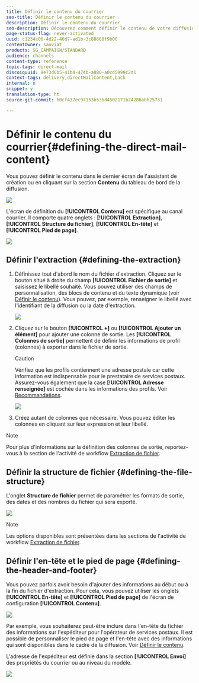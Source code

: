 ```yaml
---
title: Définir le contenu du courrier
seo-title: Définir le contenu du courrier
description: Définir le contenu du courrier
seo-description: Découvrez comment définir le contenu de votre diffusion courrier.
page-status-flag: never-activated
uuid: c1234c06-4d22-46d7-ad1b-3c88660f9b06
contentOwner: sauviat
products: SG_CAMPAIGN/STANDARD
audience: channels
content-type: reference
topic-tags: direct-mail
discoiquuid: 9e73d6b5-41b4-474b-a880-a0cd5999c2d1
context-tags: delivery,directMailContent,back
internal: n
snippet: y
translation-type: ht
source-git-commit: b0cf437ec97153b53bd4502171b24286abb25731

---
```



# Définir le contenu du courrier{#defining-the-direct-mail-content}

Vous pouvez définir le contenu dans le dernier écran de l'assistant de création ou en cliquant sur la section **Contenu** du tableau de bord de la diffusion.

![](assets/direct_mail_6.png)

L'écran de définition du **[!UICONTROL Contenu]** est spécifique au canal courrier. Il comporte quatre onglets : **[!UICONTROL Extraction]**, **[!UICONTROL Structure du fichier]**, **[!UICONTROL En-tête]** et **[!UICONTROL Pied de page]**.

![](assets/direct_mail_11.png)

## Définir l'extraction {#defining-the-extraction}

1. Définissez tout d'abord le nom du fichier d'extraction. Cliquez sur le bouton situé à droite du champ **[!UICONTROL Fichier de sortie]** et saisissez le libellé souhaité. Vous pouvez utiliser des champs de personnalisation, des blocs de contenu et du texte dynamique (voir [Définir le contenu](../../designing/using/example--email-personalization.md)). Vous pouvez, par exemple, renseigner le libellé avec l'identifiant de la diffusion ou la date d'extraction.

   ![](assets/direct_mail_12.png)

1. Cliquez sur le bouton **[!UICONTROL +]** ou **[!UICONTROL Ajouter un élément]** pour ajouter une colonne de sortie. Les **[!UICONTROL Colonnes de sortie]** permettent de définir les informations de profil (colonnes) à exporter dans le fichier de sortie.

   >[!CAUTION]
   >
   >Vérifiez que les profils contiennent une adresse postale car cette information est indispensable pour le prestataire de services postaux. Assurez-vous également que la case **[!UICONTROL Adresse renseignée]** est cochée dans les informations des profils. Voir [Recommandations](../../channels/using/about-direct-mail.md#recommendations).

   ![](assets/direct_mail_13.png)

1. Créez autant de colonnes que nécessaire. Vous pouvez éditer les colonnes en cliquant sur leur expression et leur libellé.

>[!NOTE]
>
>Pour plus d'informations sur la définition des colonnes de sortie, reportez-vous à la section de l'activité de workflow [Extraction de fichier](../../automating/using/extract-file.md).

## Définir la structure de fichier  {#defining-the-file-structure}

L'onglet **Structure de fichier** permet de paramétrer les formats de sortie, des dates et des nombres du fichier qui sera exporté.

![](assets/direct_mail_14.png)

>[!NOTE]
>
>Les options disponibles sont présentées dans les sections de l'activité de workflow [Extraction de fichier](../../automating/using/extract-file.md).

## Définir l'en-tête et le pied de page  {#defining-the-header-and-footer}

Vous pouvez parfois avoir besoin d'ajouter des informations au début ou à la fin du fichier d'extraction. Pour cela, vous pouvez utiliser les onglets **[!UICONTROL En-tête]** et **[!UICONTROL Pied de page]** de l'écran de configuration **[!UICONTROL Contenu]**.

![](assets/direct_mail_7.png)

Par exemple, vous souhaiterez peut-être inclure dans l'en-tête du fichier des informations sur l'expéditeur pour l'opérateur de services postaux. Il est possible de personnaliser le pied de page et l'en-tête avec des informations qui sont disponibles dans le cadre de la diffusion. Voir [Définir le contenu](../../designing/using/example--email-personalization.md).

L'adresse de l'expéditeur est définie dans la section **[!UICONTROL Envoi]** des propriétés du courrier ou au niveau du modèle.

![](assets/direct_mail_24.png)

